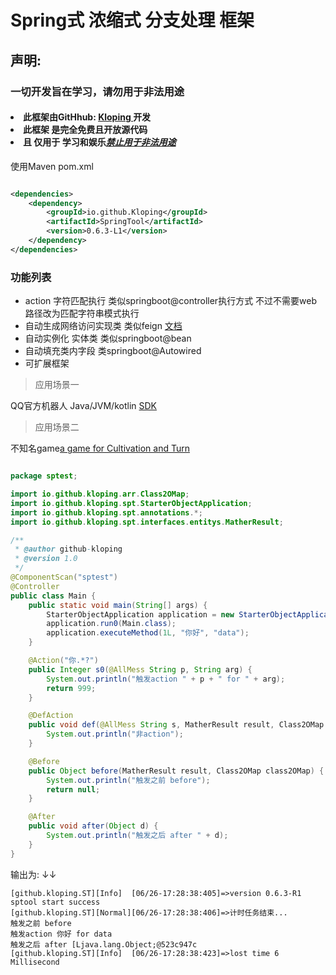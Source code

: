 # Spring式 浓缩式 分支处理 框架

## 声明:

### 一切开发旨在学习，请勿用于非法用途

  <h4>
  <li>此框架由GitHhub: <a href="https://github.com/kloping"> Kloping </a> 开发</li>
  <li>此框架 是完全免费且开放源代码</li>
  <li>且 仅用于 学习和娱乐<u><b><i>禁止用于非法用途</i></b></u>
</h4>

使用Maven pom.xml

```xml

<dependencies>
    <dependency>
        <groupId>io.github.Kloping</groupId>
        <artifactId>SpringTool</artifactId>
        <version>0.6.3-L1</version>
    </dependency>
</dependencies>

```

### 功能列表

- action 字符匹配执行 类似springboot@controller执行方式 不过不需要web 路径改为匹配字符串模式执行
- 自动生成网络访问实现类 类似feign [文档](docs/http.md)
- 自动实例化 实体类 类似springboot@bean
- 自动填充类内字段 类springboot@Autowired
- 可扩展框架

> 应用场景一

QQ官方机器人 Java/JVM/kotlin [SDK](https://github.com/Kloping/qqpd-bot-java)

> 应用场景二

不知名game[a game for Cultivation and Turn](https://github.com/Kloping/mihdp)



```java

package sptest;

import io.github.kloping.arr.Class2OMap;
import io.github.kloping.spt.StarterObjectApplication;
import io.github.kloping.spt.annotations.*;
import io.github.kloping.spt.interfaces.entitys.MatherResult;

/**
 * @author github-kloping
 * @version 1.0
 */
@ComponentScan("sptest")
@Controller
public class Main {
    public static void main(String[] args) {
        StarterObjectApplication application = new StarterObjectApplication(Main.class.getClassLoader());
        application.run0(Main.class);
        application.executeMethod(1L, "你好", "data");
    }

    @Action("你.*?")
    public Integer s0(@AllMess String p, String arg) {
        System.out.println("触发action " + p + " for " + arg);
        return 999;
    }

    @DefAction
    public void def(@AllMess String s, MatherResult result, Class2OMap class2OMap) {
        System.out.println("非action");
    }

    @Before
    public Object before(MatherResult result, Class2OMap class2OMap) {
        System.out.println("触发之前 before");
        return null;
    }

    @After
    public void after(Object d) {
        System.out.println("触发之后 after " + d);
    }
}

```
输出为: ↓↓
```text
[github.kloping.ST][Info]  [06/26-17:28:38:405]=>version 0.6.3-R1 sptool start success
[github.kloping.ST][Normal][06/26-17:28:38:406]=>计时任务结束...
触发之前 before
触发action 你好 for data
触发之后 after [Ljava.lang.Object;@523c947c
[github.kloping.ST][Info]  [06/26-17:28:38:423]=>lost time 6 Millisecond
```